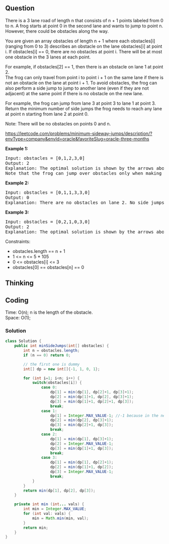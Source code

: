## Question
There is a 3 lane road of length n that consists of n + 1 points labeled from 0 to n. A frog starts at point 0 in the second lane and wants to jump to point n. However, there could be obstacles along the way.  
  
You are given an array obstacles of length n + 1 where each obstacles[i] (ranging from 0 to 3) describes an obstacle on the lane obstacles[i] at point i. If obstacles[i] == 0, there are no obstacles at point i. There will be at most one obstacle in the 3 lanes at each point.  
  
For example, if obstacles[2] == 1, then there is an obstacle on lane 1 at point 2.  
The frog can only travel from point i to point i + 1 on the same lane if there is not an obstacle on the lane at point i + 1. To avoid obstacles, the frog can also perform a side jump to jump to another lane (even if they are not adjacent) at the same point if there is no obstacle on the new lane.  
  
For example, the frog can jump from lane 3 at point 3 to lane 1 at point 3.  
Return the minimum number of side jumps the frog needs to reach any lane at point n starting from lane 2 at point 0.  
  
Note: There will be no obstacles on points 0 and n.   
   
https://leetcode.com/problems/minimum-sideway-jumps/description/?envType=company&envId=oracle&favoriteSlug=oracle-three-months

**Example 1:**
<pre>
Input: obstacles = [0,1,2,3,0]
Output: 2 
Explanation: The optimal solution is shown by the arrows above. There are 2 side jumps (red arrows).
Note that the frog can jump over obstacles only when making side jumps (as shown at point 2).
</pre>

**Example 2:**
<pre>
Input: obstacles = [0,1,1,3,3,0]
Output: 0
Explanation: There are no obstacles on lane 2. No side jumps are required.
</pre>

**Example 3:**
<pre>
Input: obstacles = [0,2,1,0,3,0]
Output: 2
Explanation: The optimal solution is shown by the arrows above. There are 2 side jumps.
</pre>

Constraints:
* obstacles.length == n + 1
* 1 <= n <= 5 * 105
* 0 <= obstacles[i] <= 3
* obstacles[0] == obstacles[n] == 0

## Thinking

## Coding
Time: O(n); n is the length of the obstacle.    
Space: O(1); 
### Solution
```java
class Solution {
    public int minSideJumps(int[] obstacles) {
        int n = obstacles.length;
        if (n == 0) return 0;

        // the first one is dummy
        int[] dp = new int[]{-1, 1, 0, 1};

        for (int i=1; i<n; i++) {
            switch(obstacles[i]) {
                case 0:
                    dp[1] = min(dp[1], dp[2]+1, dp[3]+1);
                    dp[2] = min(dp[1]+1, dp[2], dp[3]+1);
                    dp[3] = min(dp[1]+1, dp[2]+1, dp[3]);
                    break;
                case 1:
                    dp[1] = Integer.MAX_VALUE-1; //-1 because in the next round we may add 1
                    dp[2] = min(dp[2], dp[3]+1);
                    dp[3] = min(dp[2]+1, dp[3]);
                    break;
                case 2:
                    dp[1] = min(dp[1], dp[3]+1);
                    dp[2] = Integer.MAX_VALUE-1;
                    dp[3] = min(dp[1]+1, dp[3]);
                    break;
                case 3:
                    dp[1] = min(dp[1], dp[2]+1);
                    dp[2] = min(dp[1]+1, dp[2]);
                    dp[3] = Integer.MAX_VALUE-1;
                    break;
            }
        }
        return min(dp[1], dp[2], dp[3]);
    }

    private int min (int... vals) {
        int min = Integer.MAX_VALUE;
        for (int val: vals) {
            min = Math.min(min, val);
        }
        return min;
    }
}
```